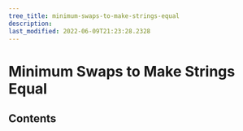 ```yaml
---
tree_title: minimum-swaps-to-make-strings-equal
description: 
last_modified: 2022-06-09T21:23:28.2328
---
```


# Minimum Swaps to Make Strings Equal

## Contents

